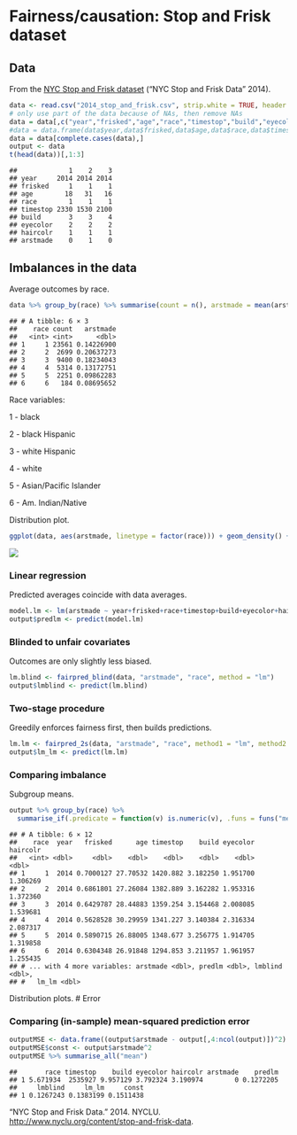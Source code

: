 Fairness/causation: Stop and Frisk dataset
================

Data
----

From the [NYC Stop and Frisk dataset](http://www.nyclu.org/content/stop-and-frisk-data) (“NYC Stop and Frisk Data” 2014).

``` r
data <- read.csv("2014_stop_and_frisk.csv", strip.white = TRUE, header = TRUE)
# only use part of the data because of NAs, then remove NAs
data = data[,c("year","frisked","age","race","timestop","build","eyecolor","haircolr","arstmade")]
#data = data.frame(data$year,data$frisked,data$age,data$race,data$timestop,data$build,data$eyecolor,data$haircolr)
data = data[complete.cases(data),]
output <- data
t(head(data))[,1:3]
```

    ##             1    2    3
    ## year     2014 2014 2014
    ## frisked     1    1    1
    ## age        18   31   16
    ## race        1    1    1
    ## timestop 2330 1530 2100
    ## build       3    3    4
    ## eyecolor    2    2    2
    ## haircolr    1    1    1
    ## arstmade    0    1    0

Imbalances in the data
----------------------

Average outcomes by race.

``` r
data %>% group_by(race) %>% summarise(count = n(), arstmade = mean(arstmade))
```

    ## # A tibble: 6 × 3
    ##    race count   arstmade
    ##   <int> <int>      <dbl>
    ## 1     1 23561 0.14226900
    ## 2     2  2699 0.20637273
    ## 3     3  9400 0.18234043
    ## 4     4  5314 0.13172751
    ## 5     5  2251 0.09862283
    ## 6     6   184 0.08695652

Race variables:

1 - black

2 - black Hispanic

3 - white Hispanic

4 - white

5 - Asian/Pacific Islander

6 - Am. Indian/Native

Distribution plot.

``` r
ggplot(data, aes(arstmade, linetype = factor(race))) + geom_density() + theme_bw()
```

![](sf_files/figure-markdown_github/unnamed-chunk-3-1.png)

### Linear regression

Predicted averages coincide with data averages.

``` r
model.lm <- lm(arstmade ~ year+frisked+race+timestop+build+eyecolor+haircolr, data)
output$predlm <- predict(model.lm)
```

### Blinded to unfair covariates

Outcomes are only slightly less biased.

``` r
lm.blind <- fairpred_blind(data, "arstmade", "race", method = "lm")
output$lmblind <- predict(lm.blind)
```

### Two-stage procedure

Greedily enforces fairness first, then builds predictions.

``` r
lm.lm <- fairpred_2s(data, "arstmade", "race", method1 = "lm", method2 = "lm")
output$lm_lm <- predict(lm.lm)
```

### Comparing imbalance

Subgroup means.

``` r
output %>% group_by(race) %>%
  summarise_if(.predicate = function(v) is.numeric(v), .funs = funs("mean"))
```

    ## # A tibble: 6 × 12
    ##    race  year   frisked      age timestop    build eyecolor haircolr
    ##   <int> <dbl>     <dbl>    <dbl>    <dbl>    <dbl>    <dbl>    <dbl>
    ## 1     1  2014 0.7000127 27.70532 1420.882 3.182250 1.951700 1.306269
    ## 2     2  2014 0.6861801 27.26084 1382.889 3.162282 1.953316 1.372360
    ## 3     3  2014 0.6429787 28.44883 1359.254 3.154468 2.008085 1.539681
    ## 4     4  2014 0.5628528 30.29959 1341.227 3.140384 2.316334 2.087317
    ## 5     5  2014 0.5890715 26.88005 1348.677 3.256775 1.914705 1.319858
    ## 6     6  2014 0.6304348 26.91848 1294.853 3.211957 1.961957 1.255435
    ## # ... with 4 more variables: arstmade <dbl>, predlm <dbl>, lmblind <dbl>,
    ## #   lm_lm <dbl>

Distribution plots. \# Error

### Comparing (in-sample) mean-squared prediction error

``` r
outputMSE <- data.frame((output$arstmade - output[,4:ncol(output)])^2)
outputMSE$const <- output$arstmade^2
outputMSE %>% summarise_all("mean")
```

    ##       race timestop    build eyecolor haircolr arstmade    predlm
    ## 1 5.671934  2535927 9.957129 3.792324 3.190974        0 0.1272205
    ##     lmblind     lm_lm     const
    ## 1 0.1267243 0.1383199 0.1511438

“NYC Stop and Frisk Data.” 2014. NYCLU. <http://www.nyclu.org/content/stop-and-frisk-data>.
